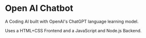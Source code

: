 # Open AI Chatbot
A Coding AI built with OpenAI's ChatGPT language learning model.

Uses a HTML+CSS Frontend and a JavaScript and Node.js Backend.
